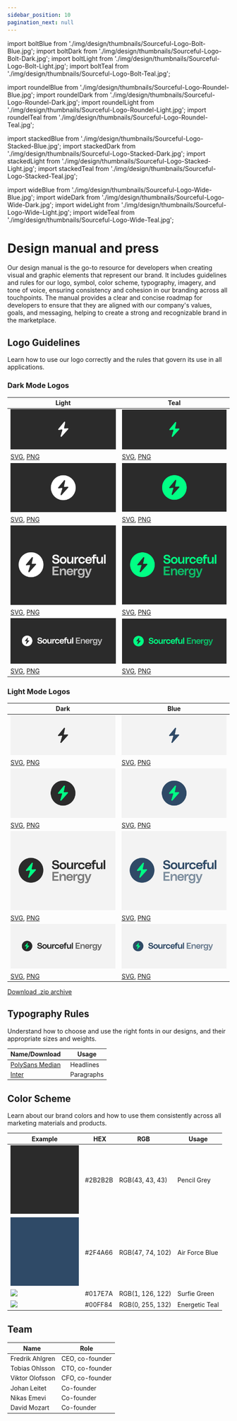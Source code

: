 ```yaml
---
sidebar_position: 10
pagination_next: null
---
```


import boltBlue from './img/design/thumbnails/Sourceful-Logo-Bolt-Blue.jpg';
import boltDark from './img/design/thumbnails/Sourceful-Logo-Bolt-Dark.jpg';
import boltLight from './img/design/thumbnails/Sourceful-Logo-Bolt-Light.jpg';
import boltTeal from './img/design/thumbnails/Sourceful-Logo-Bolt-Teal.jpg';

import roundelBlue from './img/design/thumbnails/Sourceful-Logo-Roundel-Blue.jpg';
import roundelDark from './img/design/thumbnails/Sourceful-Logo-Roundel-Dark.jpg';
import roundelLight from './img/design/thumbnails/Sourceful-Logo-Roundel-Light.jpg';
import roundelTeal from './img/design/thumbnails/Sourceful-Logo-Roundel-Teal.jpg';

import stackedBlue from './img/design/thumbnails/Sourceful-Logo-Stacked-Blue.jpg';
import stackedDark from './img/design/thumbnails/Sourceful-Logo-Stacked-Dark.jpg';
import stackedLight from './img/design/thumbnails/Sourceful-Logo-Stacked-Light.jpg';
import stackedTeal from './img/design/thumbnails/Sourceful-Logo-Stacked-Teal.jpg';

import wideBlue from './img/design/thumbnails/Sourceful-Logo-Wide-Blue.jpg';
import wideDark from './img/design/thumbnails/Sourceful-Logo-Wide-Dark.jpg';
import wideLight from './img/design/thumbnails/Sourceful-Logo-Wide-Light.jpg';
import wideTeal from './img/design/thumbnails/Sourceful-Logo-Wide-Teal.jpg';


# Design manual and press

Our design manual is the go-to resource for developers when creating visual and graphic elements that represent our brand. It includes guidelines and rules for our logo, symbol, color scheme, typography, imagery, and tone of voice, ensuring consistency and cohesion in our branding across all touchpoints. The manual provides a clear and concise roadmap for developers to ensure that they are aligned with our company's values, goals, and messaging, helping to create a strong and recognizable brand in the marketplace.

## Logo Guidelines

Learn how to use our logo correctly and the rules that govern its use in all applications.

### Dark Mode Logos

| Light | Teal |
|-------|------|
| ![Bolt Light](./img/design/thumbnails/Sourceful-Logo-Bolt-Light.jpg) | ![Bolt Teal](./img/design/thumbnails/Sourceful-Logo-Bolt-Teal.jpg) |
| [SVG](./img/design/downloads/Sourceful-Logo-Bolt-Light.svg), [PNG](./img/design/downloads/Sourceful-Logo-Bolt-Light.png) | [SVG](./img/design/downloads/Sourceful-Logo-Bolt-Teal.svg), [PNG](./img/design/downloads/Sourceful-Logo-Bolt-Teal.png) |
| ![Roundel Light](./img/design/thumbnails/Sourceful-Logo-Roundel-Light.jpg) | ![Roundel Teal](./img/design/thumbnails/Sourceful-Logo-Roundel-Teal.jpg) |
| [SVG](./img/design/downloads/Sourceful-Logo-Roundel-Light.svg), [PNG](./img/design/downloads/Sourceful-Logo-Roundel-Light.png) | [SVG](./img/design/downloads/Sourceful-Logo-Roundel-Teal.svg), [PNG](./img/design/downloads/Sourceful-Logo-Roundel-Teal.png) |
| ![Stacked Light](./img/design/thumbnails/Sourceful-Logo-Stacked-Light.jpg) | ![Stacked Teal](./img/design/thumbnails/Sourceful-Logo-Stacked-Teal.jpg) |
| [SVG](./img/design/downloads/Sourceful-Logo-Stacked-Light.svg), [PNG](./img/design/downloads/Sourceful-Logo-Stacked-Light.png) | [SVG](./img/design/downloads/Sourceful-Logo-Stacked-Teal.svg), [PNG](./img/design/downloads/Sourceful-Logo-Stacked-Teal.png) |
| ![Wide Light](./img/design/thumbnails/Sourceful-Logo-Wide-Light.jpg) | ![Wide Teal](./img/design/thumbnails/Sourceful-Logo-Wide-Teal.jpg) |
| [SVG](./img/design/downloads/Sourceful-Logo-Wide-Light.svg), [PNG](./img/design/downloads/Sourceful-Logo-Wide-Light.png) | [SVG](./img/design/downloads/Sourceful-Logo-Wide-Teal.svg), [PNG](./img/design/downloads/Sourceful-Logo-Wide-Teal.png) |

### Light Mode Logos

| Dark | Blue |
|------|-------|
| ![Bolt Dark](./img/design/thumbnails/Sourceful-Logo-Bolt-Dark.jpg) | ![Bolt Blue](./img/design/thumbnails/Sourceful-Logo-Bolt-Blue.jpg) |
| [SVG](./img/design/downloads/Sourceful-Logo-Bolt-Dark.svg), [PNG](./img/design/downloads/Sourceful-Logo-Bolt-Dark.png) | [SVG](./img/design/downloads/Sourceful-Logo-Bolt-Blue.svg), [PNG](./img/design/downloads/Sourceful-Logo-Bolt-Blue.png) |
| ![Roundel Dark](./img/design/thumbnails/Sourceful-Logo-Roundel-Dark.jpg) | ![Roundel Blue](./img/design/thumbnails/Sourceful-Logo-Roundel-Blue.jpg) |
| [SVG](./img/design/downloads/Sourceful-Logo-Roundel-Dark.svg), [PNG](./img/design/downloads/Sourceful-Logo-Roundel-Dark.png) | [SVG](./img/design/downloads/Sourceful-Logo-Roundel-Blue.svg), [PNG](./img/design/downloads/Sourceful-Logo-Roundel-Blue.png) |
| ![Stacked Dark](./img/design/thumbnails/Sourceful-Logo-Stacked-Dark.jpg) | ![Stacked Blue](./img/design/thumbnails/Sourceful-Logo-Stacked-Blue.jpg) |
| [SVG](./img/design/downloads/Sourceful-Logo-Stacked-Dark.svg), [PNG](./img/design/downloads/Sourceful-Logo-Stacked-Dark.png) | [SVG](./img/design/downloads/Sourceful-Logo-Stacked-Blue.svg), [PNG](./img/design/downloads/Sourceful-Logo-Stacked-Blue.png) |
| ![Wide Dark](./img/design/thumbnails/Sourceful-Logo-Wide-Dark.jpg) | ![Wide Blue](./img/design/thumbnails/Sourceful-Logo-Wide-Blue.jpg) |
| [SVG](./img/design/downloads/Sourceful-Logo-Wide-Dark.svg), [PNG](./img/design/downloads/Sourceful-Logo-Wide-Dark.png) | [SVG](./img/design/downloads/Sourceful-Logo-Wide-Blue.svg), [PNG](./img/design/downloads/Sourceful-Logo-Wide-Blue.png) |

[Download .zip archive](./img/design/downloads/Sourceful-Logos.zip)


## Typography Rules

Understand how to choose and use the right fonts in our designs, and their appropriate sizes and weights.

| Name/Download                                | Usage           |
|---------------------------------------------|----------------------------------------------|
| [PolySans Median](https://www.wearegradient.net/typefaces/polysans-standard/)    |  Headlines            |
| [Inter](https://fonts.google.com/specimen/Inter)    |  Paragraphs            |

## Color Scheme

Learn about our brand colors and how to use them consistently across all marketing materials and products.

| Example              | HEX     | RGB                | Usage           |
|----------------------|---------|--------------------|-----------------|
|![](./img/design/2B2B2B.jpg) | #2B2B2B | RGB(43, 43, 43)  | Pencil Grey   |
|![](./img/design/2F4A66.jpg) | #2F4A66 | RGB(47, 74, 102)  | Air Force Blue   |
|![](./img/design/017E7A.jpg) | #017E7A | RGB(1, 126, 122) | Surfie Green   |
|![](./img/design/00FF84.jpg) | #00FF84 | RGB(0, 255, 132)   | Energetic Teal   |

## Team

| Name | Role |
|---|---|
|  Fredrik Ahlgren | CEO, co-founder
|  Tobias Ohlsson | CTO, co-founder
|  Viktor Olofsson| CFO, co-founder
|  Johan Leitet | Co-founder
|  Nikas Emevi | Co-founder
|  David Mozart | Co-founder
